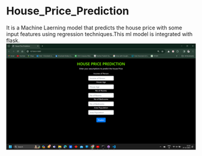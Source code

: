 # House_Price_Prediction
It is a Machine Laerning model that predicts the house price with some input features using regression techniques.This ml model is integrated with flask.
![Prediction](Img.png)
